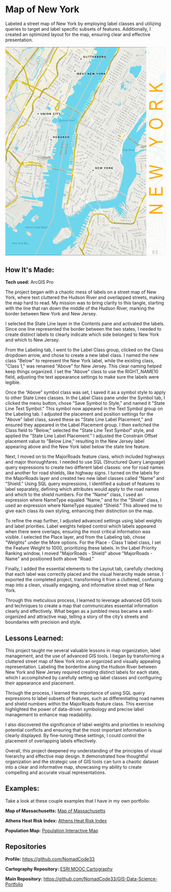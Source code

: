 # Map of New York
Labeled a street map of New York by employing label classes and utilizing queries to target and label specific subsets of features. Additionally, I created an optimized layout for the map, ensuring clear and effective presentation.

<img src="./New York.jpg" img alt = "New York Map"/>

## How It's Made:

**Tech used:** ArcGIS Pro

The project began with a chaotic mess of labels on a street map of New York, where text cluttered the Hudson River and overlapped streets, making the map hard to read. My mission was to bring clarity to this tangle, starting with the line that ran down the middle of the Hudson River, marking the border between New York and New Jersey.

I selected the State Line layer in the Contents pane and activated the labels. Since one line represented the border between the two states, I needed to create distinct labels to clearly indicate which side belonged to New York and which to New Jersey. 

From the Labeling tab, I went to the Label Class group, clicked on the Class dropdown arrow, and chose to create a new label class. I named the new class "Below" to represent the New York label, while the existing class, "Class 1," was renamed "Above" for New Jersey. This clear naming helped keep things organized. I set the "Above" class to use the RIGHT_NAME10 field, adjusting the text appearance settings to make sure the labels were legible.

Once the “Above” symbol class was set, I saved it as a symbol style to apply to other State Lines classes. In the Label Class pane under the Symbol tab, I clicked the menu button, chose "Save Symbol to Style," and named it "State Line Text Symbol." This symbol now appeared in the Text Symbol group on the Labeling tab. I adjusted the placement and position settings for the "Above" label class, saved these as "State Line Label Placement," and ensured they appeared in the Label Placement group. I then switched the Class field to "Below," selected the "State Line Text Symbol" style, and applied the "State Line Label Placement." I adjusted the Constrain Offset placement value to "Below Line," resulting in the New Jersey label appearing above and the New York label below the state line feature. 

Next, I moved on to the MajorRoads feature class, which included highways and major thoroughfares. I needed to use SQL (Structured Query Language) query expressions to create two different label classes: one for road names and another for road shields, like highway signs. I turned on the labels for the MajorRoads layer and created two new label classes called "Name" and "Shield." Using SQL query expressions, I identified a subset of features to label separately, defining which attributes would apply to the road names and which to the shield numbers. For the "Name" class, I used an expression where NameType equaled “Name,” and for the "Shield" class, I used an expression where NameType equaled “Shield.” This allowed me to give each class its own styling, enhancing their distinction on the map.

To refine the map further, I adjusted advanced settings using label weights and label priorities. Label weights helped control which labels appeared when there were overlaps, ensuring the most critical information was visible. I selected the Place layer, and from the Labeling tab, chose "Weights" under the More options. For the Place - Class 1 label class, I set the Feature Weight to 1000, prioritizing these labels. In the Label Priority Ranking window, I moved "MajorRoads - Shield" above "MajorRoads - Name" and positioned both above "Road." 

Finally, I added the essential elements to the Layout tab, carefully checking that each label was correctly placed and the visual hierarchy made sense. I exported the completed project, transforming it from a cluttered, confusing map into a clean, visually engaging, and informative street map of New York.

Through this meticulous process, I learned to leverage advanced GIS tools and techniques to create a map that communicates essential information clearly and effectively. What began as a jumbled mess became a well-organized and attractive map, telling a story of the city’s streets and boundaries with precision and style.

## Lessons Learned:

This project taught me several valuable lessons in map organization, label management, and the use of advanced GIS tools. I began by transforming a cluttered street map of New York into an organized and visually appealing representation. Labeling the borderline along the Hudson River between New York and New Jersey required creating distinct labels for each state, which I accomplished by carefully setting up label classes and configuring their appearance and placement. 

Through the process, I learned the importance of using SQL query expressions to label subsets of features, such as differentiating road names and shield numbers within the MajorRoads feature class. This exercise highlighted the power of data-driven symbology and precise label management to enhance map readability. 

I also discovered the significance of label weights and priorities in resolving potential conflicts and ensuring that the most important information is clearly displayed. By fine-tuning these settings, I could control the placement of overlapping labels effectively. 

Overall, this project deepened my understanding of the principles of visual hierarchy and effective map design. It demonstrated how thoughtful organization and the strategic use of GIS tools can turn a chaotic dataset into a clear and informative map, showcasing my ability to create compelling and accurate visual representations.

## Examples:
Take a look at these couple examples that I have in my own portfolio:

**Map of Massachusetts:** [Map of Massachusetts](https://github.com/NomadCode33/GIS-Data-Science-Portfolio/tree/main/ESRI-MOOC-Cartography/Map-of-Massachusetts)

**Athens Heat Risk Index:** [Athens Heat Risk Index](https://github.com/NomadCode33/GIS-Data-Science-Portfolio/tree/main/ESRI-MOOC-GIS-for-Climate-Action/Athens-Heat-Risk-Index)

**Population Map:** [Population Interactive Map](https://github.com/NomadCode33/GIS-Data-Science-Portfolio/tree/main/Population-Interactive-Map)

## Repositories
**Profile:** https://github.com/NomadCode33

**Cartography Repository:** [ESRI MOOC Cartography](https://github.com/NomadCode33/GIS-Data-Science-Portfolio/tree/main/ESRI-MOOC-Cartography)

**Main Repository:** https://github.com/NomadCode33/GIS-Data-Science-Portfolio

